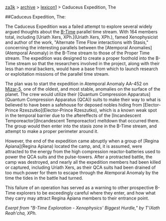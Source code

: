 [za3k](/) > [archive](/archive) > [lexicon1](/archive/lexicon1) > Caduceus Expedition, The

##Caduceus Expedition, The:

The Caduceus Expedition was a failed attempt to explore several widely argued thoughts about the [B-Time](B-Time) parallel time stream. With 164 members total, including [Uriath Xers, XPh.](Uriath Xers, XPh.), famed Xenophysicist and author of the work, "Alternate Time Flow interactions with Stasis," concerning the interesting parallels between the [Atemporal Anomalies](Atemporal Anomaly) in the B-Time stream to those of the Proper Time stream. The expedition was designed to create a proper foothold into the B-Time stream so that the researchers involved in the project, along with their less than moral backers, would have a base from which to launch research or exploitation missions of the parallel time stream.

The plan was to start the expedition in Atemporal Anomaly AA-452 on [Mizar-5](Mizar-5), one of the oldest, and most stable, anomalies on the surface of the planet. The crew would utilize their [Quantum Compression Apparatus](Quantum Compression Apparatus (QCA)) suits to make their way to what is believed to have been a safehouse for deposed nobles hiding from [Elector-Prince Rzeszutko](Elector-Prince Rzeszutko), which is a known weak spot in the temporal barrier due to the aftereffects of the [Incandescent Temporeactor](Incandescent Temporeactor) meltdown that occurred there. The group would then enter into the stasis zone in the B-Time stream, and attempt to make a proper perimeter around it. 

However, the end of the expedition came abruptly when a group of [Regina Apiana](Regina Apiana) located the camp, and, it is assumed, were attracted to the energy from the high compression reactor-batteries used to power the QCA suits and the pulse-towers. After a protracted battle, the camp was destroyed, and nearly all the expedition members had been killed or captured, including Uriath Xers, as their QCA suits had been drained of too much power for them to escape through the Atemporal Anomaly by the time the tides in the battle had turned. 

This failure of an operation has served as a warning to other prospective B-Time explorers to be exceedingly careful where they enter, and how what they carry may attract Regina Apiana members to their entrance point.


*Exerpt from "B-Time Exploration - Xenophysics' Biggest Hurdle," by T'iXath Reah'cha, XPh.*